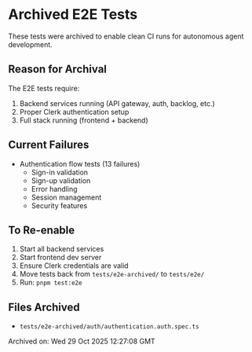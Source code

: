 # Archived E2E Tests

These tests were archived to enable clean CI runs for autonomous agent development.

## Reason for Archival

The E2E tests require:
1. Backend services running (API gateway, auth, backlog, etc.)
2. Proper Clerk authentication setup
3. Full stack running (frontend + backend)

## Current Failures

- Authentication flow tests (13 failures)
  - Sign-in validation
  - Sign-up validation  
  - Error handling
  - Session management
  - Security features

## To Re-enable

1. Start all backend services
2. Start frontend dev server
3. Ensure Clerk credentials are valid
4. Move tests back from `tests/e2e-archived/` to `tests/e2e/`
5. Run: `pnpm test:e2e`

## Files Archived

- `tests/e2e-archived/auth/authentication.auth.spec.ts`

Archived on: Wed 29 Oct 2025 12:27:08 GMT

